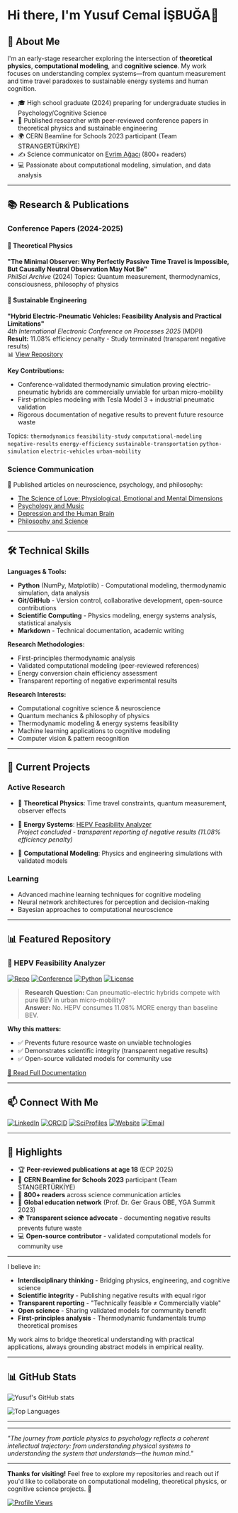 # Hi there, I'm Yusuf Cemal İŞBUĞA👋

## 🧠 About Me

I'm an early-stage researcher exploring the intersection of **theoretical physics**, **computational modeling**, and **cognitive science**. My work focuses on understanding complex systems—from quantum measurement and time travel paradoxes to sustainable energy systems and human cognition.

- 🎓 High school graduate (2024) preparing for undergraduate studies in Psychology/Cognitive Science
- 🔬 Published researcher with peer-reviewed conference papers in theoretical physics and sustainable engineering
- 🌍 CERN Beamline for Schools 2023 participant (Team STRANGERTÜRKİYE)
- ✍️ Science communicator on [Evrim Ağacı](https://evrimagaci.org/leo2311454/blog) (800+ readers)
- 💻 Passionate about computational modeling, simulation, and data analysis

---

## 📚 Research & Publications

### Conference Papers (2024-2025)

#### 🔬 Theoretical Physics
**"The Minimal Observer: Why Perfectly Passive Time Travel is Impossible, But Causally Neutral Observation May Not Be"**  
*PhilSci Archive* (2024) 
Topics: Quantum measurement, thermodynamics, consciousness, philosophy of physics

#### 🚗 Sustainable Engineering
**"Hybrid Electric-Pneumatic Vehicles: Feasibility Analysis and Practical Limitations"**  
*4th International Electronic Conference on Processes 2025* (MDPI)  
**Result:** 11.08% efficiency penalty - Study terminated (transparent negative results)  
📊 [View Repository](https://github.com/yusufcemalisbuga/HEPV-Feasibility-Analyzer)

**Key Contributions:**
- Conference-validated thermodynamic simulation proving electric-pneumatic hybrids are commercially unviable for urban micro-mobility
- First-principles modeling with Tesla Model 3 + industrial pneumatic validation
- Rigorous documentation of negative results to prevent future resource waste

Topics: `thermodynamics` `feasibility-study` `computational-modeling` `negative-results` `energy-efficiency` `sustainable-transportation` `python-simulation` `electric-vehicles` `urban-mobility`

### Science Communication
📖 Published articles on neuroscience, psychology, and philosophy:
- [The Science of Love: Physiological, Emotional and Mental Dimensions](https://evrimagaci.org/blog/askin-bilimi-askin-fizyolojik-duygusal-ve-zihinsel-boyutlari-15953)
- [Psychology and Music](https://evrimagaci.org/blog/psikoloji-ve-muzik-15712)
- [Depression and the Human Brain](https://evrimagaci.org/blog/depresyon-ve-insan-beyni-17248)
- [Philosophy and Science](https://evrimagaci.org/blog/felsefe-ve-bilim-16133)

---

## 🛠️ Technical Skills

**Languages & Tools:**
- **Python** (NumPy, Matplotlib) - Computational modeling, thermodynamic simulation, data analysis
- **Git/GitHub** - Version control, collaborative development, open-source contributions
- **Scientific Computing** - Physics modeling, energy systems analysis, statistical analysis
- **Markdown** - Technical documentation, academic writing

**Research Methodologies:**
- First-principles thermodynamic analysis
- Validated computational modeling (peer-reviewed references)
- Energy conversion chain efficiency assessment
- Transparent reporting of negative experimental results

**Research Interests:**
- Computational cognitive science & neuroscience
- Quantum mechanics & philosophy of physics
- Thermodynamic modeling & energy systems feasibility
- Machine learning applications to cognitive modeling
- Computer vision & pattern recognition

---

## 🔭 Current Projects

### Active Research
- 🧠 **Theoretical Physics**: Time travel constraints, quantum measurement, observer effects  
  
- 🚗 **Energy Systems**: [HEPV Feasibility Analyzer](https://github.com/yusufcemalisbuga/HEPV-Feasibility-Analyzer)  
  *Project concluded - transparent reporting of negative results (11.08% efficiency penalty)*  
  
- 🧮 **Computational Modeling**: Physics and engineering simulations with validated models

### Learning
- Advanced machine learning techniques for cognitive modeling
- Neural network architectures for perception and decision-making
- Bayesian approaches to computational neuroscience

---

## 📊 Featured Repository

### 🔴 HEPV Feasibility Analyzer
[![Repo](https://img.shields.io/badge/Repo-HEPV--Feasibility--Analyzer-red?style=for-the-badge&logo=github)](https://github.com/yusufcemalisbuga/HEPV-Feasibility-Analyzer)
[![Conference](https://img.shields.io/badge/Conference-ECP%202025-blue?style=for-the-badge)](https://ecp2025.sciforum.net/)
[![Python](https://img.shields.io/badge/Python-3.8%2B-green?style=for-the-badge&logo=python)](https://www.python.org/)
[![License](https://img.shields.io/badge/License-MIT-yellow?style=for-the-badge)](https://github.com/yusufcemalisbuga/HEPV-Feasibility-Analyzer/blob/main/LICENSE)

> **Research Question:** Can pneumatic-electric hybrids compete with pure BEV in urban micro-mobility?  
> **Answer:** No. HEPV consumes 11.08% MORE energy than baseline BEV.

**Why this matters:**
- ✅ Prevents future resource waste on unviable technologies
- ✅ Demonstrates scientific integrity (transparent negative results)
- ✅ Open-source validated models for community use

[📖 Read Full Documentation](https://github.com/yusufcemalisbuga/HEPV-Feasibility-Analyzer)

---

## 📫 Connect With Me

[![LinkedIn](https://img.shields.io/badge/LinkedIn-0077B5?style=for-the-badge&logo=linkedin&logoColor=white)](https://www.linkedin.com/in/ycisbuga)
[![ORCID](https://img.shields.io/badge/ORCID-A6CE39?style=for-the-badge&logo=orcid&logoColor=white)](https://orcid.org/0009-0001-7565-9753)
[![SciProfiles](https://img.shields.io/badge/SciProfiles-0066CC?style=for-the-badge&logo=academia&logoColor=white)](https://sciprofiles.com/profile/YusufCemalISBUGA)
[![Website](https://img.shields.io/badge/Website-00C7B7?style=for-the-badge&logo=netlify&logoColor=white)](https://yusufcemalisbuga2025.netlify.app/)
[![Email](https://img.shields.io/badge/Email-D14836?style=for-the-badge&logo=gmail&logoColor=white)](mailto:yisbuga37@gmail.com)

---

## 🌟 Highlights

- 🏆 **Peer-reviewed publications at age 18** (ECP 2025)
- 🔬 **CERN Beamline for Schools 2023** participant (Team STANGERTÜRKİYE)
- 📖 **800+ readers** across science communication articles
- 🤝 **Global education network** (Prof. Dr. Ger Graus OBE, YGA Summit 2023)
- 🌍 **Transparent science advocate** - documenting negative results prevents future waste
- 💻 **Open-source contributor** - validated computational models for community use

---



I believe in:
- **Interdisciplinary thinking** - Bridging physics, engineering, and cognitive science
- **Scientific integrity** - Publishing negative results with equal rigor
- **Transparent reporting** - "Technically feasible ≠ Commercially viable"
- **Open science** - Sharing validated models for community benefit
- **First-principles analysis** - Thermodynamic fundamentals trump theoretical promises

My work aims to bridge theoretical understanding with practical applications, always grounding abstract models in empirical reality.

---

## 📊 GitHub Stats

![Yusuf's GitHub stats](https://github-readme-stats.vercel.app/api?username=yusufcemalisbuga&show_icons=true&theme=radical)

![Top Languages](https://github-readme-stats.vercel.app/api/top-langs/?username=yusufcemalisbuga&layout=compact&theme=radical)

---



---



*"The journey from particle physics to psychology reflects a coherent intellectual trajectory: from understanding physical systems to understanding the system that understands—the human mind."*

---

**Thanks for visiting!** Feel free to explore my repositories and reach out if you'd like to collaborate on computational modeling, theoretical physics, or cognitive science projects. 🚀

[![Profile Views](https://komarev.com/ghpvc/?username=yusufcemalisbuga&color=blue&style=flat-square)](https://github.com/yusufcemalisbuga)
